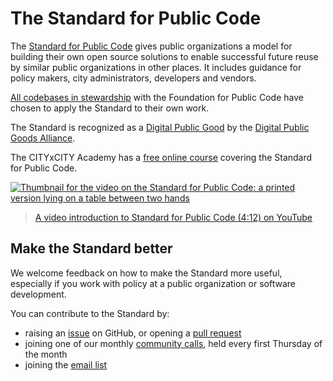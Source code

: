 # The Standard for Public Code

The [Standard for Public Code](https://standard.publiccode.net/) gives public organizations a model for building their own open source solutions to enable successful future reuse by similar public organizations in other places.
It includes guidance for policy makers, city administrators, developers and vendors.

[All codebases in stewardship](/codebases) with the Foundation for Public Code have chosen to apply the Standard to their own work.

The Standard is recognized as a [Digital Public Good](https://digitalpublicgoods.net/registry/standard-for-public-code.html) by the [Digital Public Goods Alliance](https://digitalpublicgoods.net).

The CITYxCITY Academy has a [free online course](https://citybycity.academy/course/standards-for-smart-cities) covering the Standard for Public Code.

[![Thumbnail for the video on the Standard for Public Code: a printed version lying on a table between two hands](https://img.youtube.com/vi/QWt6vB-cipE/mqdefault.jpg)](https://www.youtube.com/watch?v=QWt6vB-cipE)

>[A video introduction to Standard for Public Code (4:12) on YouTube](https://www.youtube.com/watch?v=QWt6vB-cipE)

## Make the Standard better

We welcome feedback on how to make the Standard more useful, especially if you work with policy at a public organization or software development.

You can contribute to the Standard by:

- raising an [issue](https://github.com/publiccodenet/standard/issues) on GitHub, or opening a [pull request](https://github.com/publiccodenet/standard/blob/develop/CONTRIBUTING.md)
- joining one of our monthly [community calls](https://about.publiccode.net/activities/community-calls/), held every first Thursday of the month
- joining the [email list](https://lists.publiccode.net/mailman/postorius/lists/standard.lists.publiccode.net/)
